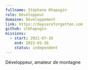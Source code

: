 ```yaml
---
fullname: Stéphane Khapugin
role: Développeur
domaine: Développement
link: https://daysareforgotten.com
github: stkhapugin
missions:
  - start: 2021-07-16
    end: 2022-01-16
    status: independent
---
```


Développeur, amateur de montagne
